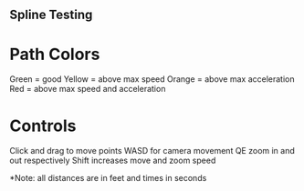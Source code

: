 ## Spline Testing

# Path Colors
Green = good
Yellow = above max speed
Orange = above max acceleration
Red = above max speed and acceleration


# Controls
Click and drag to move points
WASD for camera movement
QE zoom in and out respectively
Shift increases move and zoom speed

*Note: all distances are in feet and times in seconds